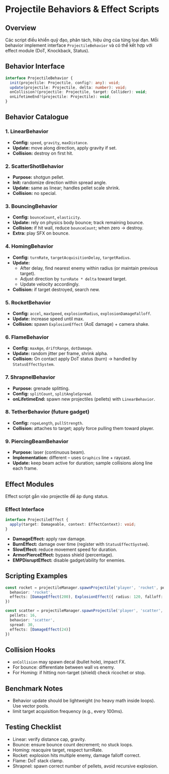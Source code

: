 # Projectile Behaviors & Effect Scripts

## Overview
Các script điều khiển quỹ đạo, phân tách, hiệu ứng của từng loại đạn. Mỗi behavior implement interface `ProjectileBehavior` và có thể kết hợp với effect module (DoT, Knockback, Status).

## Behavior Interface
```ts
interface ProjectileBehavior {
  init(projectile: Projectile, config?: any): void;
  update(projectile: Projectile, delta: number): void;
  onCollision?(projectile: Projectile, target: Collider): void;
  onLifetimeEnd?(projectile: Projectile): void;
}
```

## Behavior Catalogue

### 1. LinearBehavior
- **Config:** `speed`, `gravity`, `maxDistance`.
- **Update:** move along direction, apply gravity if set.
- **Collision:** destroy on first hit.

### 2. ScatterShotBehavior
- **Purpose:** shotgun pellet.
- **Init:** randomize direction within spread angle.
- **Update:** same as linear; handles pellet scale shrink.
- **Collision:** no special.

### 3. BouncingBehavior
- **Config:** `bounceCount`, `elasticity`.
- **Update:** rely on physics body bounce; track remaining bounce.
- **Collision:** if hit wall, reduce `bounceCount`; when zero → destroy.
- **Extra:** play SFX on bounce.

### 4. HomingBehavior
- **Config:** `turnRate`, `targetAcquisitionDelay`, `targetRadius`.
- **Update:**
  - After delay, find nearest enemy within radius (or maintain previous target).
  - Adjust direction by `turnRate * delta` toward target.
  - Update velocity accordingly.
- **Collision:** if target destroyed, search new.

### 5. RocketBehavior
- **Config:** `accel`, `maxSpeed`, `explosionRadius`, `explosionDamageFalloff`.
- **Update:** increase speed until max.
- **Collision:** spawn `ExplosionEffect` (AoE damage) + camera shake.

### 6. FlameBehavior
- **Config:** `maxAge`, `driftRange`, `dotDamage`.
- **Update:** random jitter per frame, shrink alpha.
- **Collision:** On contact apply DoT status (burn) -> handled by `StatusEffectSystem`.

### 7. ShrapnelBehavior
- **Purpose:** grenade splitting.
- **Config:** `splitCount`, `splitAngleSpread`.
- **onLifetimeEnd:** spawn new projectiles (pellets) with `LinearBehavior`.

### 8. TetherBehavior (future gadget)
- **Config:** `ropeLength`, `pullStrength`.
- **Collision:** attaches to target; apply force pulling them toward player.

### 9. PiercingBeamBehavior
- **Purpose:** laser (continuous beam).
- **Implementation:** different – uses `Graphics` line + raycast.
- **Update:** keep beam active for duration; sample collisions along line each frame.

## Effect Modules
Effect script gắn vào projectile để áp dụng status.

### Effect Interface
```ts
interface ProjectileEffect {
  apply(target: Damageable, context: EffectContext): void;
}
```

- **DamageEffect:** apply raw damage.
- **BurnEffect:** damage over time (register with `StatusEffectSystem`).
- **SlowEffect:** reduce movement speed for duration.
- **ArmorPierceEffect:** bypass shield (percentage).
- **EMPDisruptEffect:** disable gadget/ability for enemies.

## Scripting Examples
```ts
const rocket = projectileManager.spawnProjectile('player', 'rocket', position, direction, {
  behavior: 'rocket',
  effects: [DamageEffect(200), ExplosionEffect({ radius: 120, falloff: linear })]
})
```

```ts
const scatter = projectileManager.spawnProjectile('player', 'scatter', position, direction, {
  pellets: 16,
  behavior: 'scatter',
  spread: 30,
  effects: [DamageEffect(24)]
})
```

## Collision Hooks
- `onCollision` may spawn decal (bullet hole), impact FX.
- For bounce: differentiate between wall vs enemy.
- For Homing: if hitting non-target (shield) check ricochet or stop.

## Benchmark Notes
- Behavior update should be lightweight (no heavy math inside loops). Use vector pools.
- limit target acquisition frequency (e.g., every 100ms).

## Testing Checklist
- Linear: verify distance cap, gravity.
- Bounce: ensure bounce count decrement; no stuck loops.
- Homing: reacquire target, respect turnRate.
- Rocket: explosion hits multiple enemy, damage falloff correct.
- Flame: DoT stack clamp.
- Shrapnel: spawn correct number of pellets, avoid recursive explosion.
